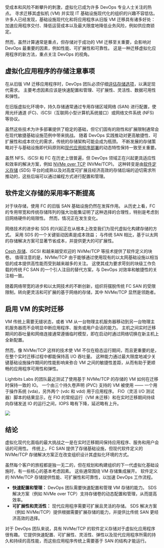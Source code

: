 受成本和风险不断攀升的刺激，虚拟化已成为许多 DevOps 专业人士关注的热点。 寻求迁移其虚拟机 (VM) 并实现 IT 基础设施现代化的组织的兴趣不容低估。 许多人已经发现，基础设施现代化和将应用程序从旧版 VM 迁移具有诸多好处：加速应用程序交付、降低运营成本以及最大限度地降低业务风险，例如供应商锁定。

然而，虽然计算通常是重点，但存储对于成功的 VM 迁移至关重要，会影响对 DevOps 最重要的因素，例如性能、可扩展性和可靠性。 这是一种迁移虚拟化应用程序的新方法，重点关注 DevOps 的视角。

## 虚拟化应用程序的存储注意事项

在从旧版 VM 迁移应用程序时，DevOps 团队必须仔细[评估存储选项](https://thenewstack.io/no-more-waiting-eliminate-application-timeouts/)，以满足现代需求。 主要考虑因素应该是快速配置和管理、可扩展性、灵活性、数据可用性和弹性。

在旧版虚拟化环境中，持久存储通常通过专用存储区域网络 (SAN) 进行配置，使用光纤通道 (FC)、iSCSI（互联网小型计算机系统接口）或网络文件系统 (NFS) 等协议。

虽然这些技术为许多部署提供了稳定的基础，但它们固有的刚性和扩展限制通常会在现代敏捷基础设施范例中带来挑战。 随着 DevOps 实践推动对更高敏捷性、可扩展性和成本优化的需求，传统的存储架构可能会成为瓶颈。 不断发展的存储策略对于与基础设施即代码原则和[现代应用程序部署](https://thenewstack.io/a-cloud-architects-guide-to-e-commerce-data-storage/)的动态特性保持一致至关重要。

虽然 NFS、iSCSI 和 FC 在历史上很普遍，但 DevOps 领域正在兴起更具适应性和效率的解决方案，例如 [NVMe over TCP](https://www.lightbitslabs.com/nvme-over-tcp/) (NVMe/TCP)。 这种转变是由[软件定义存储](https://www.lightbitslabs.com/product/) (SDS) 平台的成熟以及对高度可扩展且经济高效的存储后端的迫切需求所推动的，这些后端可以通过编程方式进行配置和管理。

## 软件定义存储的采用率不断提高

对于块存储，使用 FC 的旧版 SAN 基础设施仍然在发挥作用。 从历史上看，FC 的专用带宽和传统存储阵列的强大功能集证明了这种选择的合理性，特别是考虑到旧网络硬件的局限性。 然而，情况正在发生变化。

网络技术的进步和 SDS 的兴起正在从根本上改变我们为现代虚拟化构建存储的方式。 采用 SDS 的一个关键驱动因素是成本效益； 与传统 SAN 相比，基于以太网的存储解决方案可显著节省成本，并提供更大的可扩展性。

[Ceph 存储](https://www.lightbitslabs.com/ceph-vs-lightbits-comparison/)、iSCSI 和越来越受欢迎的 NVMe/TCP 等技术提供了软件定义的块卷。 值得注意的是，NVMe/TCP 由于能够通过使用现有的以太网基础设施以相当低的成本提供高性能而受到越来越多的关注。 这使其成为要求苛刻的块级工作负载的传统 FC SAN 的一个引人注目的替代方案，与 DevOps 对效率和敏捷性的关注相一致。

随着网络带宽的进步和以太网技术的不断创新，组织将摆脱传统 FC SAN 的受限限制，转向更灵活和可扩展的基于网络的存储，其中 NVMe/TCP 显然是领跑者。

## 启用 VM 的实时迁移

VM 传统上需要无缝状态，或者 VM 从一台物理主机服务器移动到另一台物理主机服务器而不会明显中断应用程序、服务或用户会话的能力。 主机之间实时迁移期间的吞吐量和网络连接通常遵循临时模型，即在启动时通过网络切换在新主机上全新配置。

然而，像 NVMe/TCP 这样的技术使 VM 不仅在稳态运行期间，而且更重要的是，在整个实时迁移过程中都能保持高 I/O 吞吐量。 这种能力通过最大限度地减少关键基础设施操作期间的性能影响来弥合 VM 之间的敏捷性差距，从而有助于更顺畅的应用程序可用性和弹性。

Lightbits Labs 的团队最近测试了使用基于 NVMe/TCP 的存储的 VM 如何在迁移时保持一致的 IO。 一个由三个持久卷声明 (PVC) 支持的 VM 被使用 —— 一个用于操作系统 (vda)，另外两个 (vdc 和 vdd) 用于应用程序。 FIO（灵活 I/O 测试器）脚本的结果显示，在 FIO 的常规运行（VM 未迁移）和在实时迁移期间持续向存储发送 IO 的运行之间，IOPS 略有下降，延迟略有上升。

[![](https://cdn.thenewstack.io/media/2025/08/dfaa04fb-image1.png)](https://cdn.thenewstack.io/media/2025/08/dfaa04fb-image1.png)

## 结论

虚拟化现代化面临的最大挑战之一是在实时迁移期间保持应用程序、服务和用户会话的可用性。 传统上，FC SAN 提供了存储基础设施，但现代软件定义的 NVMe/TCP 存储解决方案正在改变组织设计其虚拟化环境的方式。

虽然每个客户的旅程都是独一无二的，但在规划和构建组织的下一代虚拟化基础设施时，有一些核心的基本考虑因素。 这些通常围绕 VM 存储集成展开。 软件定义的 NVMe/TCP 存储提供性能、可扩展性和可靠性，以加速 DevOps 工作流程。

* **快速配置和管理：** DevOps 团队需要快速配置和管理 VM 存储的能力。 SDS 解决方案（例如 NVMe over TCP）支持存储卷的动态配置和管理，从而提高效率。
* **可扩展性和灵活性：** 现代应用程序需要可扩展且灵活的存储。 SDS 解决方案（例如 NVMe/TCP）提供根据需要扩展存储的能力，并提供比传统 SAN 更经济高效的选择。

对于 DevOps 团队来说，具有 NVMe/TCP 的软件定义存储对于虚拟化应用程序很有趣。 它提供快速配置、可扩展性、灵活性、弹性以及现代应用程序所需的持久和持续的高性能，而这些应用程序传统上需要基于 SAN 的结构才能运行。